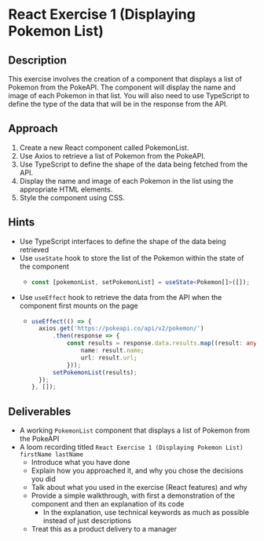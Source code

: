 # React Exercise 1 (Displaying Pokemon List)

## Description

This exercise involves the creation of a component that displays a list of Pokemon from the PokeAPI. The component will display the name and image of each Pokemon in that list. You will also need to use TypeScript to define the type of the data that will be in the response from the API.

## Approach

1. Create a new React component called PokemonList.
2. Use Axios to retrieve a list of Pokemon from the PokeAPI.
3. Use TypeScript to define the shape of the data being fetched from the API.
4. Display the name and image of each Pokemon in the list using the appropriate HTML elements.
5. Style the component using CSS.

## Hints
- Use TypeScript interfaces to define the shape of the data being retrieved
- Use `useState` hook to store the list of the Pokemon within the state of the component
    - ```typescript
      const [pokemonList, setPokemonList] = useState<Pokemon[]>([]);
      ```
- Use `useEffect` hook to retrieve the data from the API when the component first mounts on the page
    - ```typescript
      useEffect(() => {
        axios.get('https://pokeapi.co/api/v2/pokemon/')
            .then(response => {
                const results = response.data.results.map((result: any) => ({
                    name: result.name;
                    url: result.url;
                }));
            setPokemonList(results);
        });
      }, []);

## Deliverables

- A working `PokemonList` component that displays a list of Pokemon from the PokeAPI
- A loom recording titled `React Exercise 1 (Displaying Pokemon List) firstName lastName`
    - Introduce what you have done
    - Explain how you approached it, and why you chose the decisions you did
    - Talk about what you used in the exercise (React features) and why
    - Provide a simple walkthrough, with first a demonstration of the component and then an explanation of its code
        - In the explanation, use technical keywords as much as possible instead of just descriptions
    - Treat this as a product delivery to a manager